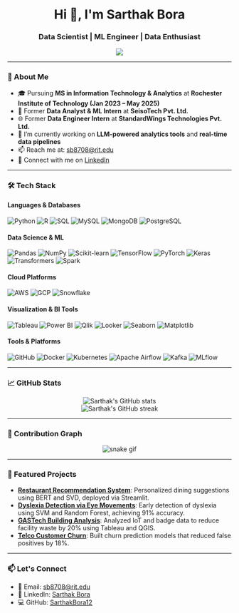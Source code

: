 <h1 align="center">Hi 👋, I'm Sarthak Bora</h1>
<h3 align="center">Data Scientist | ML Engineer | Data Enthusiast</h3>

<p align="center">
  <a href="https://github.com/SarthakBora12">
    <img src="https://readme-typing-svg.herokuapp.com?lines=MS+in+IT+%26+Analytics+@+RIT;Data+Science+%7C+ML+%7C+Visualization;Always+learning+new+things&center=true&width=500&height=50">
  </a>
</p>

---

### 🧠 About Me

- 🎓 Pursuing **MS in Information Technology & Analytics** at **Rochester Institute of Technology (Jan 2023 – May 2025)**
- 💼 Former **Data Analyst & ML Intern** at **SeisoTech Pvt. Ltd.**
- 🌐 Former **Data Engineer Intern** at **StandardWings Technologies Pvt. Ltd.**
- 🔭 I’m currently working on **LLM-powered analytics tools** and **real-time data pipelines**
- 📫 Reach me at: [sb8708@rit.edu](mailto:sb8708@rit.edu)
- 💼 Connect with me on [LinkedIn](https://www.linkedin.com/in/sarthakbora)

---

### 🛠️ Tech Stack

#### Languages & Databases
![Python](https://img.shields.io/badge/Python-3776AB?style=flat&logo=python&logoColor=white)
![R](https://img.shields.io/badge/R-276DC3?style=flat&logo=r&logoColor=white)
![SQL](https://img.shields.io/badge/SQL-4479A1?style=flat&logo=postgresql&logoColor=white)
![MySQL](https://img.shields.io/badge/MySQL-4479A1?style=flat&logo=mysql&logoColor=white)
![MongoDB](https://img.shields.io/badge/MongoDB-47A248?style=flat&logo=mongodb&logoColor=white)
![PostgreSQL](https://img.shields.io/badge/PostgreSQL-336791?style=flat&logo=postgresql&logoColor=white)

#### Data Science & ML
![Pandas](https://img.shields.io/badge/Pandas-150458?style=flat&logo=pandas&logoColor=white)
![NumPy](https://img.shields.io/badge/NumPy-013243?style=flat&logo=numpy&logoColor=white)
![Scikit-learn](https://img.shields.io/badge/Scikit--learn-F7931E?style=flat&logo=scikit-learn&logoColor=white)
![TensorFlow](https://img.shields.io/badge/TensorFlow-FF6F00?style=flat&logo=tensorflow&logoColor=white)
![PyTorch](https://img.shields.io/badge/PyTorch-EE4C2C?style=flat&logo=pytorch&logoColor=white)
![Keras](https://img.shields.io/badge/Keras-D00000?style=flat&logo=keras&logoColor=white)
![Transformers](https://img.shields.io/badge/Transformers-FF6F00?style=flat&logo=transformers&logoColor=white)
![Spark](https://img.shields.io/badge/Spark-E25A1C?style=flat&logo=apache-spark&logoColor=white)

#### Cloud Platforms
![AWS](https://img.shields.io/badge/AWS-232F3E?style=flat&logo=amazon-aws&logoColor=white)
![GCP](https://img.shields.io/badge/GCP-4285F4?style=flat&logo=google-cloud&logoColor=white)
![Snowflake](https://img.shields.io/badge/Snowflake-29B5E8?style=flat&logo=snowflake&logoColor=white)

#### Visualization & BI Tools
![Tableau](https://img.shields.io/badge/Tableau-E97627?style=flat&logo=tableau&logoColor=white)
![Power BI](https://img.shields.io/badge/Power%20BI-F2C811?style=flat&logo=power-bi&logoColor=black)
![Qlik](https://img.shields.io/badge/Qlik-009845?style=flat&logo=qlik&logoColor=white)
![Looker](https://img.shields.io/badge/Looker-4285F4?style=flat&logo=looker&logoColor=white)
![Seaborn](https://img.shields.io/badge/Seaborn-3776AB?style=flat&logo=python&logoColor=white)
![Matplotlib](https://img.shields.io/badge/Matplotlib-11557C?style=flat&logo=python&logoColor=white)

#### Tools & Platforms
![GitHub](https://img.shields.io/badge/GitHub-181717?style=flat&logo=github&logoColor=white)
![Docker](https://img.shields.io/badge/Docker-2496ED?style=flat&logo=docker&logoColor=white)
![Kubernetes](https://img.shields.io/badge/Kubernetes-326CE5?style=flat&logo=kubernetes&logoColor=white)
![Apache Airflow](https://img.shields.io/badge/Apache%20Airflow-017CEE?style=flat&logo=apache-airflow&logoColor=white)
![Kafka](https://img.shields.io/badge/Kafka-231F20?style=flat&logo=apache-kafka&logoColor=white)
![MLflow](https://img.shields.io/badge/MLflow-0194E2?style=flat&logo=mlflow&logoColor=white)

---

### 📈 GitHub Stats

<p align="center">
  <img src="https://github-readme-stats.vercel.app/api?username=SarthakBora12&show_icons=true&theme=radical" alt="Sarthak's GitHub stats" />
  <br/>
  <img src="https://github-readme-streak-stats.herokuapp.com/?user=SarthakBora12&theme=radical" alt="Sarthak's GitHub streak" />
</p>

---

### 🐍 Contribution Graph

<p align="center">
  <img src="https://github.com/SarthakBora12/SarthakBora12/blob/output/github-contribution-grid-snake.svg" alt="snake gif" />
</p>

---

### 📌 Featured Projects

- [**Restaurant Recommendation System**](https://github.com/SarthakBora12/restaurant-recommender): Personalized dining suggestions using BERT and SVD, deployed via Streamlit.
- [**Dyslexia Detection via Eye Movements**](https://github.com/SarthakBora12/dyslexia-detector): Early detection of dyslexia using SVM and Random Forest, achieving 91% accuracy.
- [**GASTech Building Analysis**](https://github.com/SarthakBora12/gastech-analytics): Analyzed IoT and badge data to reduce facility waste by 20% using Tableau and QGIS.
- [**Telco Customer Churn**](https://github.com/SarthakBora12/telco-churn-prediction): Built churn prediction models that reduced false positives by 18%.

---

### 📫 Let's Connect

- 📧 Email: [sb8708@rit.edu](mailto:sb8708@rit.edu)
- 💼 LinkedIn: [Sarthak Bora](https://www.linkedin.com/in/sarthakbora)
- 💻 GitHub: [SarthakBora12](https://github.com/SarthakBora12)
